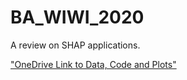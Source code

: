 # BA_WIWI_2020
A review on SHAP applications.

["OneDrive Link to Data, Code and Plots"](https://1drv.ms/u/s!Ai_kVD0Jmj3nkFuepfC-UkJUME-V?e=syCCDd "OneDrive Link to Data, Code and Plots")
